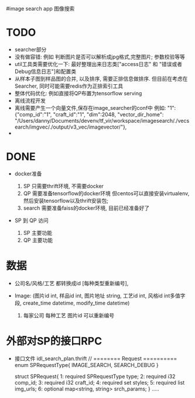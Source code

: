 #image search app
图像搜索

# TODO
* searcher部分
* 没有做容错: 例如 判断图片是否可以解析成jpg格式,完整图片; 参数校验等等
* util工具类需要优化一下: 最好整理出来日志类["access日志" 和 "错误或者Debug信息日志"]和配置类
* 从样本子图到样品图的合并, 以及排序, 需要正排信息做排序. 但目前在考虑在Searcher,
    同时可能需要redis作为正排索引工具
* 整体代码优化: 例如直接将QP布置为tensorflow serving
* 离线流程开发
* 离线需要产生一个向量文件,保存在image_searcher的conf中
    例如: "1":{"comp_id":"1", "craft_id":"1", "dim":2048, "vector_dir_home": "/Users/danny/Documents/devenv/tf_vir/workspace/imagesearch/./vecsearch/imgvec/./output/v3_vec/imagevector/"},
*

# DONE
* docker准备
    1. SP 只需要thrift环境, 不需要docker
    2. QP 需要准备tensorflow的docker环境
       但centos可以直接安装virtualenv, 然后安装tensorflow以及thrift安装包;
    3. search 需要准备faiss的docker环境, 目前已经准备好了

* SP 到 QP 访问
    1. SP 主要功能
    2. QP 主要功能

# 数据
* 公司名/风格/工艺 都转换成id [每种类型重新编号],

* Image: (图片id int, 样品id int, 图片地址 string, 工艺id int, 风格id int多值字段, create_time datetime, modify_time datetime)
    1. 每家公司 每种工艺 图片id 可以重新编号

# 外部对SP的接口RPC
*  接口文件 idl_search_plan.thrift
    // ========   Request  ==========
    enum SPRequestType{
        IMAGE_SEARCH,
        SEARCH_DEBUG
    }

    struct SPRequest{
        1: required SPRequestType type;
        2: required i32		comp_id;
        3: required i32		craft_id;
        4: required set<i32>	styles;
        5: required list<string> img_urls;
        6: optional map<string, string> srch_params;
    }
    .....